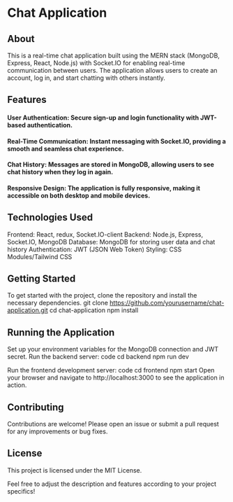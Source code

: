 # Chat Application
## About
This is a real-time chat application built using the MERN stack (MongoDB, Express, React, Node.js) with Socket.IO 
for enabling real-time communication between users. The application allows users to create an account, log in, and start chatting with others instantly.

## Features
#### User Authentication: Secure sign-up and login functionality with JWT-based authentication.
#### Real-Time Communication: Instant messaging with Socket.IO, providing a smooth and seamless chat experience.
#### Chat History: Messages are stored in MongoDB, allowing users to see chat history when they log in again.
#### Responsive Design: The application is fully responsive, making it accessible on both desktop and mobile devices.

## Technologies Used
Frontend: React, redux, Socket.IO-client
Backend: Node.js, Express, Socket.IO, MongoDB
Database: MongoDB for storing user data and chat history
Authentication: JWT (JSON Web Token)
Styling: CSS Modules/Tailwind CSS

## Getting Started
To get started with the project, clone the repository and install the necessary dependencies.
git clone https://github.com/yourusername/chat-application.git
cd chat-application
npm install

## Running the Application
Set up your environment variables for the MongoDB connection and JWT secret.
Run the backend server:
code
cd backend
npm run dev

Run the frontend development server:
code
cd frontend
npm start
Open your browser and navigate to http://localhost:3000 to see the application in action.

## Contributing
Contributions are welcome! Please open an issue or submit a pull request for any improvements or bug fixes.

## License
This project is licensed under the MIT License.

Feel free to adjust the description and features according to your project specifics!






